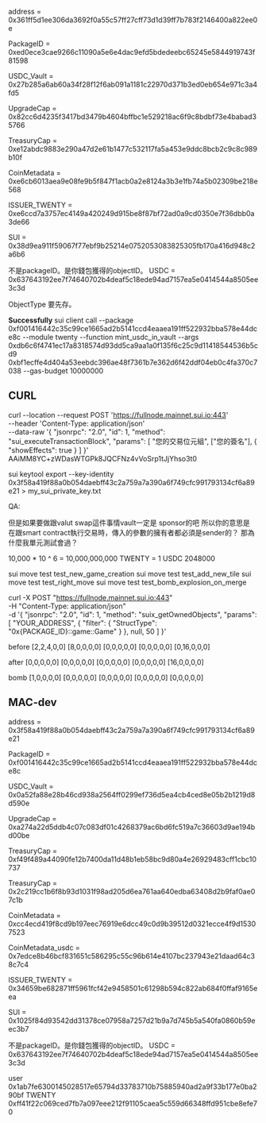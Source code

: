 address = 0x361ff5d1ee306da3692f0a55c57ff27cff73d1d39ff7b783f2146400a822ee0e

PackageID = 0xed0ece3cae9266c11090a5e6e4dac9efd5bdedeebc65245e5844919743f81598

USDC_Vault = 0x27b285a6ab60a34f28f12f6ab091a1181c22970d371b3ed0eb654e971c3a4fd5

UpgradeCap = 0x82cc6d4235f3417bd3479b4604bffbc1e529218ac6f9c8bdbf73e4babad35766

TreasuryCap<TWENTY> = 0xe12abdc9883e290a47d2e61b1477c532117fa5a453e9ddc8bcb2c9c8c989b10f

CoinMetadata = 0xe6cb6013aea9e08fe9b5f847f1acb0a2e8124a3b3e1fb74a5b02309be218e568

ISSUER_TWENTY = 0xe6ccd7a3757ec4149a420249d915be8f87bf72ad0a9cd0350e7f36dbb0a3de66

SUI = 0x38d9ea911f59067f77ebf9b25214e0752053083825305fb170a416d948c2a6b6

不是packageID。是你錢包獲得的objectID。
USDC = 0x637643192ee7f74640702b4deaf5c18ede94ad7157ea5e0414544a8505ee3c3d

ObjectType 要先存。

**Successfully**
sui client call --package 0xf001416442c35c99ce1665ad2b5141ccd4eaaea191ff522932bba578e44dce8c --module twenty --function mint_usdc_in_vault --args 0xdb6c6f4741ec17a8318574d93dd5ca9aa1a0f135f6c25c9d11418544536b5cd9 0xbf1ecffe4d404a53eebdc396ae48f7361b7e362d6f42ddf04eb0c4fa370c7038 --gas-budget 10000000


## CURL

curl --location --request POST 'https://fullnode.mainnet.sui.io:443' \
--header 'Content-Type: application/json' \
--data-raw '{
    "jsonrpc": "2.0",
    "id": 1,
    "method": "sui_executeTransactionBlock",
    "params": [
        "您的交易位元組",
        ["您的簽名"],
        {
            "showEffects": true
        }
    ]
}'
AAiMM8YC+zWDasWTGPk8JQCFNz4vVoSrp1tJjYhso3t0


sui keytool export --key-identity 0x3f58a419f88a0b054daebff43c2a759a7a390a6f749cfc991793134cf6a89e21 > my_sui_private_key.txt

QA:

但是如果要做跟valut swap這件事情vault一定是 sponsor的吧
所以你的意思是 在跟smart contract執行交易時，傳入的參數的擁有者都必須是sender的？
那為什麼我單元測試會過？

10,000 * 10 ^ 6 = 10,000,000,000 TWENTY = 1 USDC
2048000

sui move test test_new_game_creation
sui move test test_add_new_tile
sui move test test_right_move
sui move test test_bomb_explosion_on_merge

curl -X POST "https://fullnode.mainnet.sui.io:443" \
  -H "Content-Type: application/json" \
  -d '{
    "jsonrpc": "2.0",
    "id": 1,
    "method": "suix_getOwnedObjects",
    "params": [
      "YOUR_ADDRESS",
      {
        "filter": {
          "StructType": "0x{PACKAGE_ID}::game::Game"
        }
      },
      null,
      50
    ]
  }'

before
[2,2,4,0,0]
[8,0,0,0,0]
[0,0,0,0,0]
[0,0,0,0,0]
[0,16,0,0,0]

after
[0,0,0,0,0]
[0,0,0,0,0]
[0,0,0,0,0]
[0,0,0,0,0]
[16,0,0,0,0]

bomb
[1,0,0,0,0]
[0,0,0,0,0]
[0,0,0,0,0]
[0,0,0,0,0]
[0,0,0,0,0]


## MAC-dev

address = 0x3f58a419f88a0b054daebff43c2a759a7a390a6f749cfc991793134cf6a89e21

PackageID = 0xf001416442c35c99ce1665ad2b5141ccd4eaaea191ff522932bba578e44dce8c

USDC_Vault = 0x0a52fa88e28b46cd938a2564ff0299ef736d5ea4cb4ced8e05b2b1219d8d590e

UpgradeCap = 0xa274a22d5ddb4c07c083df01c4268379ac6bd6fc519a7c36603d9ae194bd00be

TreasuryCap<TWENTY> = 0xf49f489a44090fe12b7400da11d48b1eb58bc9d80a4e26929483cff1cbc10737

TreasuryCap<USDC> = 0x2c219cc1b6f8b93d1031f98ad205d6ea761aa640edba63408d2b9faf0ae07c1b

CoinMetadata = 0xcc4ecd419f8cd9b197eec76919e6dcc49c0d9b39512d0321ecce4f9d15307523

CoinMetadata_usdc = 0x7edce8b46bcf831651c586295c55c96b614e4107bc237943e21daad64c38c7c4

ISSUER_TWENTY = 0x34659be682871ff5961fcf42e9458501c61298b594c822ab684f0ffaf9165eea

SUI = 0x1025f84d93542dd31378ce07958a7257d21b9a7d745b5a540fa0860b59eec3b7

不是packageID。是你錢包獲得的objectID。
USDC = 0x637643192ee7f74640702b4deaf5c18ede94ad7157ea5e0414544a8505ee3c3d

user
0x1ab7fe6300145028517e65794d33783710b75885940ad2a9f33b177e0ba290bf
TWENTY
0xff41f22c069ced7fb7a097eee212f91105caea5c559d66348ffd951cbe8efe70